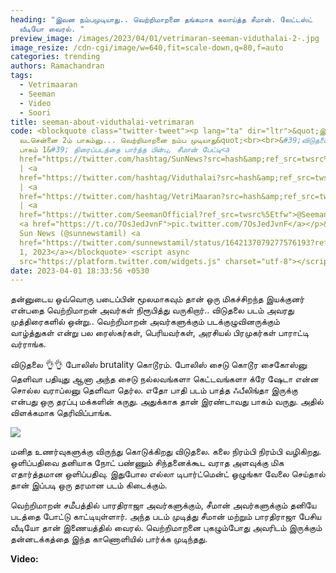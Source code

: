 ```yaml
---
heading: "இவன நம்பமுடியாது.. வெற்றிமாறனை தங்கமாக கலாய்த்த சீமான். லேட்டஸ்ட்
  வீடியோ வைரல். "
preview_image: /images/2023/04/01/vetrimaran-seeman-viduthalai-2-.jpg
image_resize: /cdn-cgi/image/w=640,fit=scale-down,q=80,f=auto
categories: trending
authors: Ramachandran
tags:
  - Vetrimaaran
  - Seeman
  - Video
  - Soori
title: seeman-about-viduthalai-vetrimaran
code: <blockquote class="twitter-tweet"><p lang="ta" dir="ltr">&quot;இப்படிதான்
  வடசென்னை 2ம் பாகம்னு... வெற்றிமாறனை நம்ப முடியாது&quot;<br><br>&#39;விடுதலை -
  பாகம் 1&#39; திரைப்படத்தை பார்த்த பின்பு, சீமான் பேட்டி<a
  href="https://twitter.com/hashtag/SunNews?src=hash&amp;ref_src=twsrc%5Etfw">#SunNews</a>
  | <a
  href="https://twitter.com/hashtag/Viduthalai?src=hash&amp;ref_src=twsrc%5Etfw">#Viduthalai</a>
  | <a
  href="https://twitter.com/hashtag/VetriMaaran?src=hash&amp;ref_src=twsrc%5Etfw">#VetriMaaran</a>
  | <a
  href="https://twitter.com/SeemanOfficial?ref_src=twsrc%5Etfw">@SeemanOfficial</a>
  <a href="https://t.co/7OsJedJvnF">pic.twitter.com/7OsJedJvnF</a></p>&mdash;
  Sun News (@sunnewstamil) <a
  href="https://twitter.com/sunnewstamil/status/1642137079277576193?ref_src=twsrc%5Etfw">April
  1, 2023</a></blockquote> <script async
  src="https://platform.twitter.com/widgets.js" charset="utf-8"></script>
date: 2023-04-01 18:33:56 +0530
---
```

தன்னுடைய ஒவ்வொரு படைப்பின் மூலமாகவும் தான் ஒரு மிகச்சிறந்த இயக்குனர் என்பதை வெற்றிமாறன் அவர்கள் நிரூபித்து வருகிறார்.. விடுதலை படம் அவரது முத்திரைகளில் ஒன்று.. வெற்றிமாறன் அவர்களுக்கும் படக்குழுவினருக்கும் வாழ்த்துகள் என்று பல ரைஸ்கர்கள், பெரியவர்கள், அரசியல் பிரமுகர்கள் பாராட்டி வர்ராங்க.

விடுதலை 👌👌 போலிஸ் brutality கொடூரம். போலிஸ் சைடு கொடூர சைகோஸ்னு தெளிவா பதியுது ஆனா அந்த சைடு நல்லவங்களா கெட்டவங்களா க்ரே ஷேடா என்ன சொல்ல வராப்லனு தெளிவா தெர்ல. எதோ பாதி படம் பாத்த ஃபீலிங்தா இருக்கு என்பது ஒரு தரப்பு மக்களின் கருது. அதுக்காக தான் இரண்டாவது பாகம் வருது. அதில் விளக்கமாக தெரிவிப்பாங்க. 

![](/images/2023/04/01/vetrimaran-seeman-viduthalai-1-.jpg)

மனித உணர்வுகளுக்கு விருந்து கொடுக்கிறது விடுதலை. கலை நிரம்பி நிரம்பி வழிகிறது. ஒளிப்பதிவை தனியாக நோட் பண்ணும் சிந்தனைக்கூட வராத அளவுக்கு மிக எதார்த்தமான ஒளிப்பதிவு. இதுபோல எல்லா டிபார்ட்மென்ட் ஒழுங்கா வேலை செய்தால் தான் இப்படி ஒரு தரமான படம் கிடைக்கும். 

வெற்றிமாறன் சமீபத்தில் பாரதிராஜா அவர்களுக்கும், சீமான் அவர்களுக்கும் தனியே படத்தை போட்டு காட்டியுள்ளார். அந்த படம் முடித்து சீமான் மற்றும் பாரதிராஜா பேசிய வீடியோ தான் இணையத்தில் வைரல். வெற்றிமாறனை புகழும்போது அவரிடம் இருக்கும் தன்னடக்கத்தை இந்த காணொளியில் பார்க்க முடிந்தது. 

**V﻿ideo:**